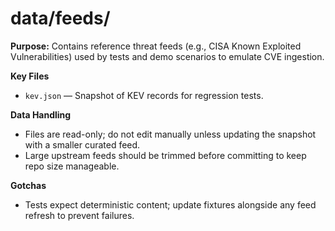 # data/feeds/

**Purpose:** Contains reference threat feeds (e.g., CISA Known Exploited Vulnerabilities) used by tests
and demo scenarios to emulate CVE ingestion.

**Key Files**
- `kev.json` — Snapshot of KEV records for regression tests.

**Data Handling**
- Files are read-only; do not edit manually unless updating the snapshot with a smaller curated feed.
- Large upstream feeds should be trimmed before committing to keep repo size manageable.

**Gotchas**
- Tests expect deterministic content; update fixtures alongside any feed refresh to prevent failures.
